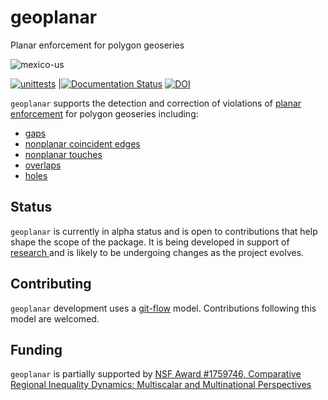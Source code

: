 
# geoplanar
Planar enforcement for polygon geoseries

![mexico-us](https://i.imgur.com/CFgnecL.png)

[![unittests](https://github.com/sjsrey/geoplanar/workflows/.github/workflows/unittests.yml/badge.svg)](https://github.com/sjsrey/geoplanar/actions?query=workflow%3A.github%2Fworkflows%2Funittests.yml)
|[![Documentation Status](https://readthedocs.org/projects/geoplanar/badge/?version=latest)](https://geoplanar.readthedocs.io/en/latest/?badge=latest)
[![DOI](https://zenodo.org/badge/382492314.svg)](https://zenodo.org/badge/latestdoi/382492314)




`geoplanar` supports the detection and correction of violations of [planar enforcement](https://ibis.geog.ubc.ca/courses/klink/gis.notes/ncgia/u12.html#SEC12.6) for polygon geoseries including:


- [gaps](https://github.com/sjsrey/geoplanar/blob/main/notebooks/gaps.ipynb)
- [nonplanar coincident edges](https://github.com/sjsrey/geoplanar/blob/main/notebooks/nonplanaredges.ipynb)
- [nonplanar touches](https://github.com/sjsrey/geoplanar/blob/main/notebooks/nonplanartouches.ipynb)
- [overlaps](https://github.com/sjsrey/geoplanar/blob/main/notebooks/overlaps.ipynb)
- [holes](https://github.com/sjsrey/geoplanar/blob/main/notebooks/holes.ipynb)


## Status

`geoplanar` is currently in alpha status and is open to contributions that help shape the scope of the package. It is being developed in support of  [research ](https://nsf.gov/awardsearch/showAward?AWD_ID=1759746&HistoricalAwards=false) and is likely to be undergoing changes as the project evolves.

## Contributing

`geoplanar` development uses a [git-flow](https://www.atlassian.com/git/tutorials/comparing-workflows/gitflow-workflow) model. Contributions following this model are welcomed.


## Funding

`geoplanar` is partially supported by [NSF Award #1759746, Comparative Regional Inequality Dynamics: Multiscalar and Multinational Perspectives](https://nsf.gov/awardsearch/showAward?AWD_ID=1759746&HistoricalAwards=false)


